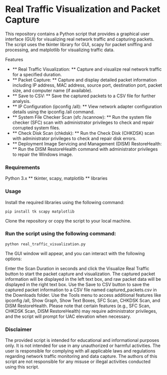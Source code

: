 # Real Traffic Visualization and Packet Capture

This repository contains a Python script that provides a graphical user interface (GUI) for visualizing real network traffic and capturing packets. 
The script uses the tkinter library for GUI, scapy for packet sniffing and processing, and matplotlib for visualizing traffic data.

Features
* ** Real Traffic Visualization: ** Capture and visualize real network traffic for a specified duration.
* ** Packet Capture: ** Capture and display detailed packet information including IP address, MAC address, source port, destination port, packet size, and computer name (if available).
* ** Save to CSV: ** Save the captured packets to a CSV file for further analysis.
* ** IP Configuration (ipconfig /all): ** View network adapter configuration details using the ipconfig /all command.
* ** System File Checker Scan (sfc /scannow): ** Run the system file checker (SFC) scan with administrator privileges to check and repair corrupted system files.
* ** Check Disk Scan (chkdsk): ** Run the Check Disk (CHKDSK) scan with administrator privileges to check and repair disk errors.
* ** Deployment Image Servicing and Management (DISM) RestoreHealth: ** Run the DISM RestoreHealth command with administrator privileges to repair the Windows image.

### Requirements
Python 3.x
** tkinter, scapy, matplotlib ** libraries

### Usage
Install the required libraries using the following command:
```
pip install tk scapy matplotlib
```

Clone the repository or copy the script to your local machine.

### Run the script using the following command:
```
python real_traffic_visualization.py

```

The GUI window will appear, and you can interact with the following options:

Enter the Scan Duration in seconds and click the Visualize Real Traffic button to start the packet capture and visualization.
The captured packet information will be displayed in the left text box, and raw packet data will be displayed in the right text box.
Use the Save to CSV button to save the captured packet information to a CSV file named captured_packets.csv in the Downloads folder.
Use the Tools menu to access additional features like ipconfig /all, Show Graph, Show Text Boxes, SFC Scan, CHKDSK Scan, and DISM RestoreHealth.
Please note that certain features (e.g., SFC Scan, CHKDSK Scan, DISM RestoreHealth) may require administrator privileges, and the script will prompt for UAC elevation when necessary.

### Disclaimer
The provided script is intended for educational and informational purposes only. It is not intended for use in any unauthorized or harmful activities. 
The user is responsible for complying with all applicable laws and regulations regarding network traffic monitoring and data capture. 
The authors of this script are not responsible for any misuse or illegal activities conducted using this script.
